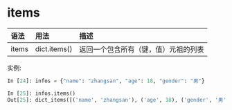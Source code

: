 # items

| 语法    | 用法     | 描述|
| :------------- | :------------- |:------------- |
|items|dict.items()|返回一个包含所有（键，值）元祖的列表|

实例:
```python
In [24]: infos = {"name": "zhangsan", "age": 18, "gender": "男"}

In [25]: infos.items()
Out[25]: dict_items([('name', 'zhangsan'), ('age', 18), ('gender', '男')])
```
